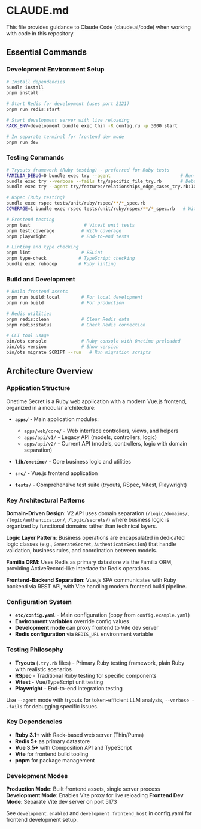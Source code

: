 # CLAUDE.md

This file provides guidance to Claude Code (claude.ai/code) when working with code in this repository.

## Essential Commands

### Development Environment Setup

```bash
# Install dependencies
bundle install
pnpm install

# Start Redis for development (uses port 2121)
pnpm run redis:start

# Start development server with live reloading
RACK_ENV=development bundle exec thin -R config.ru -p 3000 start

# In separate terminal for frontend dev mode
pnpm run dev
```

### Testing Commands

```bash
# Tryouts framework (Ruby testing) - preferred for Ruby tests
FAMILIA_DEBUG=0 bundle exec try --agent                          # Run all tryouts with agent output
bundle exec try --verbose --fails try/specific_file_try.rb       # Debug specific test file
bundle exec try --agent try/features/relationships_edge_cases_try.rb:101  # Run specific test case

# RSpec (Ruby testing)
bundle exec rspec tests/unit/ruby/rspec/**/*_spec.rb
COVERAGE=1 bundle exec rspec tests/unit/ruby/rspec/**/*_spec.rb   # With coverage

# Frontend testing
pnpm test                    # Vitest unit tests
pnpm test:coverage          # With coverage
pnpm playwright             # End-to-end tests

# Linting and type checking
pnpm lint                   # ESLint
pnpm type-check            # TypeScript checking
bundle exec rubocop        # Ruby linting
```

### Build and Development

```bash
# Build frontend assets
pnpm run build:local        # For local development
pnpm run build              # For production

# Redis utilities
pnpm redis:clean            # Clear Redis data
pnpm redis:status           # Check Redis connection

# CLI tool usage
bin/ots console             # Ruby console with Onetime preloaded
bin/ots version             # Show version
bin/ots migrate SCRIPT --run   # Run migration scripts
```

## Architecture Overview

### Application Structure

Onetime Secret is a Ruby web application with a modern Vue.js frontend, organized in a modular architecture:

- **`apps/`** - Main application modules:
  - `apps/web/core/` - Web interface controllers, views, and helpers
  - `apps/api/v1/` - Legacy API (models, controllers, logic)
  - `apps/api/v2/` - Current API (models, controllers, logic with domain separation)

- **`lib/onetime/`** - Core business logic and utilities
- **`src/`** - Vue.js frontend application
- **`tests/`** - Comprehensive test suite (tryouts, RSpec, Vitest, Playwright)

### Key Architectural Patterns

**Domain-Driven Design**: V2 API uses domain separation (`/logic/domains/`, `/logic/authentication/`, `/logic/secrets/`) where business logic is organized by functional domains rather than technical layers.

**Logic Layer Pattern**: Business operations are encapsulated in dedicated logic classes (e.g., `GenerateSecret`, `AuthenticateSession`) that handle validation, business rules, and coordination between models.

**Familia ORM**: Uses Redis as primary datastore via the Familia ORM, providing ActiveRecord-like interface for Redis operations.

**Frontend-Backend Separation**: Vue.js SPA communicates with Ruby backend via REST API, with Vite handling modern frontend build pipeline.

### Configuration System

- **`etc/config.yaml`** - Main configuration (copy from `config.example.yaml`)
- **Environment variables** override config values
- **Development mode** can proxy frontend to Vite dev server
- **Redis configuration** via `REDIS_URL` environment variable

### Testing Philosophy

- **Tryouts** (`.try.rb` files) - Primary Ruby testing framework, plain Ruby with realistic scenarios
- **RSpec** - Traditional Ruby testing for specific components
- **Vitest** - Vue/TypeScript unit testing
- **Playwright** - End-to-end integration testing

Use `--agent` mode with tryouts for token-efficient LLM analysis, `--verbose --fails` for debugging specific issues.

### Key Dependencies

- **Ruby 3.1+** with Rack-based web server (Thin/Puma)
- **Redis 5+** as primary datastore
- **Vue 3.5+** with Composition API and TypeScript
- **Vite** for frontend build tooling
- **pnpm** for package management

### Development Modes

**Production Mode**: Built frontend assets, single server process
**Development Mode**: Enables Vite proxy for live reloading
**Frontend Dev Mode**: Separate Vite dev server on port 5173

See `development.enabled` and `development.frontend_host` in config.yaml for frontend development setup.